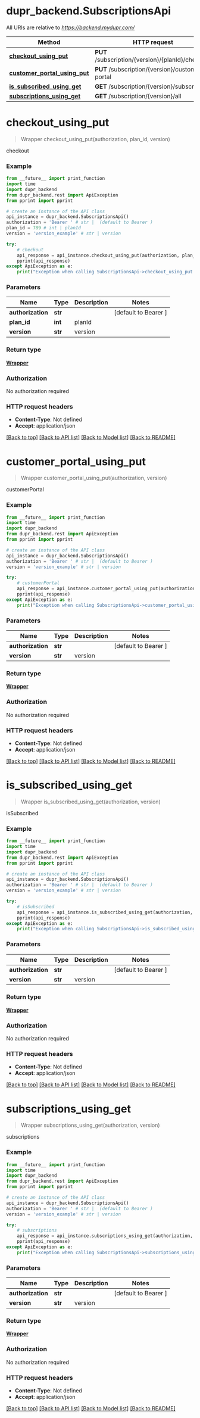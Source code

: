 # dupr_backend.SubscriptionsApi

All URIs are relative to *https://backend.mydupr.com/*

Method | HTTP request | Description
------------- | ------------- | -------------
[**checkout_using_put**](SubscriptionsApi.md#checkout_using_put) | **PUT** /subscription/{version}/{planId}/checkout | checkout
[**customer_portal_using_put**](SubscriptionsApi.md#customer_portal_using_put) | **PUT** /subscription/{version}/customer-portal | customerPortal
[**is_subscribed_using_get**](SubscriptionsApi.md#is_subscribed_using_get) | **GET** /subscription/{version}/subscribed | isSubscribed
[**subscriptions_using_get**](SubscriptionsApi.md#subscriptions_using_get) | **GET** /subscription/{version}/all | subscriptions

# **checkout_using_put**
> Wrapper checkout_using_put(authorization, plan_id, version)

checkout

### Example
```python
from __future__ import print_function
import time
import dupr_backend
from dupr_backend.rest import ApiException
from pprint import pprint

# create an instance of the API class
api_instance = dupr_backend.SubscriptionsApi()
authorization = 'Bearer ' # str |  (default to Bearer )
plan_id = 789 # int | planId
version = 'version_example' # str | version

try:
    # checkout
    api_response = api_instance.checkout_using_put(authorization, plan_id, version)
    pprint(api_response)
except ApiException as e:
    print("Exception when calling SubscriptionsApi->checkout_using_put: %s\n" % e)
```

### Parameters

Name | Type | Description  | Notes
------------- | ------------- | ------------- | -------------
 **authorization** | **str**|  | [default to Bearer ]
 **plan_id** | **int**| planId | 
 **version** | **str**| version | 

### Return type

[**Wrapper**](Wrapper.md)

### Authorization

No authorization required

### HTTP request headers

 - **Content-Type**: Not defined
 - **Accept**: application/json

[[Back to top]](#) [[Back to API list]](../README.md#documentation-for-api-endpoints) [[Back to Model list]](../README.md#documentation-for-models) [[Back to README]](../README.md)

# **customer_portal_using_put**
> Wrapper customer_portal_using_put(authorization, version)

customerPortal

### Example
```python
from __future__ import print_function
import time
import dupr_backend
from dupr_backend.rest import ApiException
from pprint import pprint

# create an instance of the API class
api_instance = dupr_backend.SubscriptionsApi()
authorization = 'Bearer ' # str |  (default to Bearer )
version = 'version_example' # str | version

try:
    # customerPortal
    api_response = api_instance.customer_portal_using_put(authorization, version)
    pprint(api_response)
except ApiException as e:
    print("Exception when calling SubscriptionsApi->customer_portal_using_put: %s\n" % e)
```

### Parameters

Name | Type | Description  | Notes
------------- | ------------- | ------------- | -------------
 **authorization** | **str**|  | [default to Bearer ]
 **version** | **str**| version | 

### Return type

[**Wrapper**](Wrapper.md)

### Authorization

No authorization required

### HTTP request headers

 - **Content-Type**: Not defined
 - **Accept**: application/json

[[Back to top]](#) [[Back to API list]](../README.md#documentation-for-api-endpoints) [[Back to Model list]](../README.md#documentation-for-models) [[Back to README]](../README.md)

# **is_subscribed_using_get**
> Wrapper is_subscribed_using_get(authorization, version)

isSubscribed

### Example
```python
from __future__ import print_function
import time
import dupr_backend
from dupr_backend.rest import ApiException
from pprint import pprint

# create an instance of the API class
api_instance = dupr_backend.SubscriptionsApi()
authorization = 'Bearer ' # str |  (default to Bearer )
version = 'version_example' # str | version

try:
    # isSubscribed
    api_response = api_instance.is_subscribed_using_get(authorization, version)
    pprint(api_response)
except ApiException as e:
    print("Exception when calling SubscriptionsApi->is_subscribed_using_get: %s\n" % e)
```

### Parameters

Name | Type | Description  | Notes
------------- | ------------- | ------------- | -------------
 **authorization** | **str**|  | [default to Bearer ]
 **version** | **str**| version | 

### Return type

[**Wrapper**](Wrapper.md)

### Authorization

No authorization required

### HTTP request headers

 - **Content-Type**: Not defined
 - **Accept**: application/json

[[Back to top]](#) [[Back to API list]](../README.md#documentation-for-api-endpoints) [[Back to Model list]](../README.md#documentation-for-models) [[Back to README]](../README.md)

# **subscriptions_using_get**
> Wrapper subscriptions_using_get(authorization, version)

subscriptions

### Example
```python
from __future__ import print_function
import time
import dupr_backend
from dupr_backend.rest import ApiException
from pprint import pprint

# create an instance of the API class
api_instance = dupr_backend.SubscriptionsApi()
authorization = 'Bearer ' # str |  (default to Bearer )
version = 'version_example' # str | version

try:
    # subscriptions
    api_response = api_instance.subscriptions_using_get(authorization, version)
    pprint(api_response)
except ApiException as e:
    print("Exception when calling SubscriptionsApi->subscriptions_using_get: %s\n" % e)
```

### Parameters

Name | Type | Description  | Notes
------------- | ------------- | ------------- | -------------
 **authorization** | **str**|  | [default to Bearer ]
 **version** | **str**| version | 

### Return type

[**Wrapper**](Wrapper.md)

### Authorization

No authorization required

### HTTP request headers

 - **Content-Type**: Not defined
 - **Accept**: application/json

[[Back to top]](#) [[Back to API list]](../README.md#documentation-for-api-endpoints) [[Back to Model list]](../README.md#documentation-for-models) [[Back to README]](../README.md)

